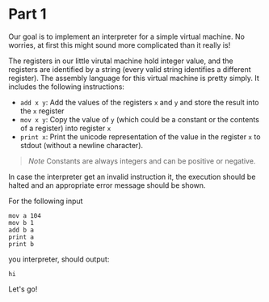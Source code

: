 # Part 1

Our goal is to implement an interpreter for a simple virtual machine. No worries, at first this might sound more complicated than it really is! 

The registers in our little virutal machine hold integer value, and the registers are identified by a string (every valid string identifies a different register). The assembly language for this virtual machine is pretty simply. It includes the following instructions:

* `add x y`: Add the values of the registers `x` and `y` and store the result into the `x` register
* `mov x y`: Copy the value of `y` (which could be a constant or the contents of a register) into register `x`
* `print x`: Print the unicode representation of the value in the register `x` to stdout (without a newline character).

> *Note*
> Constants are always integers and can be positive or negative.

In case the interpreter get an invalid instruction it, the execution should be halted and an appropriate error message should be shown.

For the following input

```
mov a 104
mov b 1
add b a
print a
print b
```

you interpreter, should output:

```
hi
```

Let's go!
